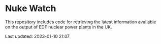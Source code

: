 # Nuke Watch

This repository includes code for retrieving the latest information available on the output of EDF nuclear power plants in the UK.

Last updated: 2023-01-10 21:07